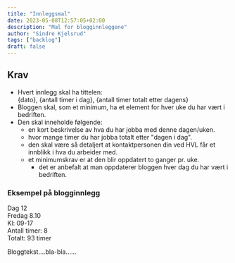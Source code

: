```yaml
---
title: "Innleggsmal"
date: 2023-05-08T12:57:05+02:00
description: "Mal for blogginnleggene"
author: "Sindre Kjelsrud"
tags: ["backlog"]
draft: false
---
```


## Krav

- Hvert innlegg skal ha tittelen:  
  {dato}, {antall timer i dag}, {antall timer totalt etter dagens}
- Bloggen skal, som et minimum, ha et element for hver uke du har vært i bedriften.
- Den skal inneholde følgende:
  - en kort beskrivelse av hva du har jobba med denne dagen/uken.
  - hvor mange timer du har jobba totalt etter "dagen i dag".
  - den skal være så detaljert at kontaktpersonen din ved HVL får et innblikk i hva du arbeider med.
  - et minimumskrav er at den blir oppdatert to ganger pr. uke.
    - det er anbefalt at man oppdaterer bloggen hver dag du har vært i bedriften.

### Eksempel på blogginnlegg
Dag 12  
Fredag 8.10  
Kl: 09-17  
Antall timer: 8  
Totalt: 93 timer  

Bloggtekst....bla-bla......